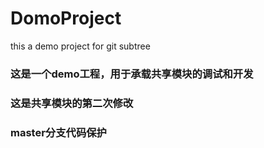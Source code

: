 # DomoProject
this a demo project for git subtree

### 这是一个demo工程，用于承载共享模块的调试和开发

### 这是共享模块的第二次修改

### master分支代码保护
